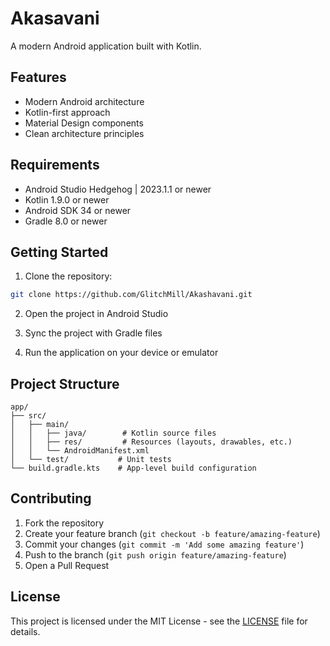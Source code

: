 # Akasavani

A modern Android application built with Kotlin.

## Features

- Modern Android architecture
- Kotlin-first approach
- Material Design components
- Clean architecture principles

## Requirements

- Android Studio Hedgehog | 2023.1.1 or newer
- Kotlin 1.9.0 or newer
- Android SDK 34 or newer
- Gradle 8.0 or newer

## Getting Started

1. Clone the repository:
```bash
git clone https://github.com/GlitchMill/Akashavani.git
```

2. Open the project in Android Studio

3. Sync the project with Gradle files

4. Run the application on your device or emulator

## Project Structure

```
app/
├── src/
│   ├── main/
│   │   ├── java/        # Kotlin source files
│   │   ├── res/         # Resources (layouts, drawables, etc.)
│   │   └── AndroidManifest.xml
│   └── test/           # Unit tests
└── build.gradle.kts    # App-level build configuration
```

## Contributing

1. Fork the repository
2. Create your feature branch (`git checkout -b feature/amazing-feature`)
3. Commit your changes (`git commit -m 'Add some amazing feature'`)
4. Push to the branch (`git push origin feature/amazing-feature`)
5. Open a Pull Request

## License

This project is licensed under the MIT License - see the [LICENSE](LICENSE) file for details. 
